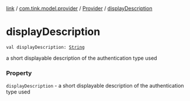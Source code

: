 [link](../../index.md) / [com.tink.model.provider](../index.md) / [Provider](index.md) / [displayDescription](./display-description.md)

# displayDescription

`val displayDescription: `[`String`](https://kotlinlang.org/api/latest/jvm/stdlib/kotlin/-string/index.html)

a short displayable description of the authentication type used

### Property

`displayDescription` - a short displayable description of the authentication type used